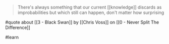 > There's always something that our current [[knowledge]] discards as improbabilities but which still can happen, don't matter how surprising

#quote about [[3 - Black Swan]] by [[Chris Voss]] on [[0 - Never Split The Difference]]

#learn
